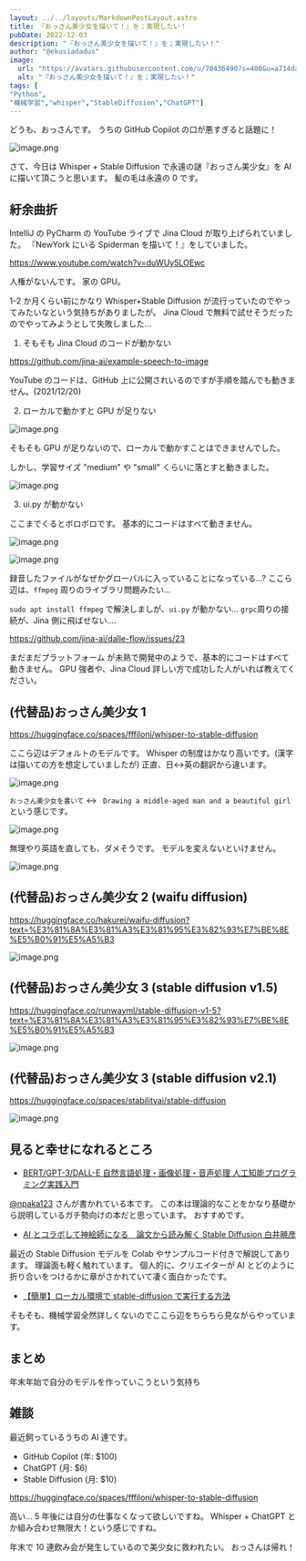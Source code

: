 ```yaml
---
layout: ../../layouts/MarkdownPostLayout.astro
title: 『おっさん美少女を描いて！』を；実現したい！
pubDate: 2022-12-03
description: "『おっさん美少女を描いて！』を；実現したい！"
author: "@ekusiadadus"
image:
  url: "https://avatars.githubusercontent.com/u/70436490?s=400&u=a714da7802c65046265c6848887eecddfc58b5c0&v=4"
  alt: "『おっさん美少女を描いて！』を；実現したい！"
tags: [
"Python",
"機械学習","whisper","StableDiffusion","ChatGPT"]
---
```


どうも、おっさんです。
うちの GitHub Copilot の口が悪すぎると話題に！

![image.png](https://qiita-image-store.s3.ap-northeast-1.amazonaws.com/0/905557/1aa7b376-a5b8-c079-aabc-bbb2a285e439.png)

<!-- <img width="400" alt="うちの GitHub Copilot の口が悪すぎると話題に！" src="https://qiita-image-store.s3.ap-northeast-1.amazonaws.com/0/905557/1aa7b376-a5b8-c079-aabc-bbb2a285e439.png"> -->

さて、今日は Whisper + Stable Diffusion で永遠の謎『おっさん美少女』を AI に描いて頂こうと思います。
髪の毛は永遠の 0 です。

## 紆余曲折

IntelliJ の PyCharm の YouTube ライブで Jina Cloud が取り上げられていました。
『NewYork にいる Spiderman を描いて！』をしていました。

https://www.youtube.com/watch?v=duWUy5LOEwc

人権がないんです。
家の GPU。

1-2 か月くらい前にかなり Whisper+Stable Diffusion が流行っていたのでやってみたいなという気持ちがありましたが。
Jina Cloud で無料で試せそうだったのでやってみようとして失敗しました...

1. そもそも Jina Cloud のコードが動かない

https://github.com/jina-ai/example-speech-to-image

YouTube のコードは、GitHub 上に公開されいるのですが手順を踏んでも動きません。(2021/12/20)

2. ローカルで動かすと GPU が足りない

![image.png](https://qiita-image-store.s3.ap-northeast-1.amazonaws.com/0/905557/51950ef1-c8d0-7216-e063-9311438979c6.png)

<!-- <img width="400" alt="ローカルで動かすと GPU が足りない" src="https://qiita-image-store.s3.ap-northeast-1.amazonaws.com/0/905557/51950ef1-c8d0-7216-e063-9311438979c6.png"> -->

そもそも GPU が足りないので、ローカルで動かすことはできませんでした。

しかし、学習サイズ "medium" や "small" くらいに落とすと動きました。

![image.png](https://qiita-image-store.s3.ap-northeast-1.amazonaws.com/0/905557/dc648757-148f-3042-db61-a29a6a8e58fa.png)

<!-- <img width="400" alt="学習サイズ medium や small くらいに落とすと動きました。" src="https://qiita-image-store.s3.ap-northeast-1.amazonaws.com/0/905557/dc648757-148f-3042-db61-a29a6a8e58fa.png"> -->

3. ui.py が動かない

ここまでくるとボロボロです。
基本的にコードはすべて動きません。

![image.png](https://qiita-image-store.s3.ap-northeast-1.amazonaws.com/0/905557/8ad53202-9a73-3d05-4cc0-5f48e3a38bda.png)

<!-- <img width="400" alt="基本的にコードはすべて動きません。" src="https://qiita-image-store.s3.ap-northeast-1.amazonaws.com/0/905557/8ad53202-9a73-3d05-4cc0-5f48e3a38bda.png"> -->

![image.png](https://qiita-image-store.s3.ap-northeast-1.amazonaws.com/0/905557/5b83df5f-c3d3-9b04-183b-ba318f5c0654.png)

<!-- <img width="400" alt="ここまでくるとボロボロです。" src="https://qiita-image-store.s3.ap-northeast-1.amazonaws.com/0/905557/5b83df5f-c3d3-9b04-183b-ba318f5c0654.png"> -->

録音したファイルがなぜかグローバルに入っていることになっている...?
ここら辺は、`ffmpeg` 周りのライブラリ問題みたい...

`sudo apt install ffmpeg` で解決しましが、`ui.py` が動かない...
`grpc`周りの接続が、Jina 側に飛ばせない....

https://github.com/jina-ai/dalle-flow/issues/23

まだまだプラットフォーム が未熟で開発中のようで、基本的にコードはすべて動きません。
GPU 強者や、Jina Cloud 詳しい方で成功した人がいれば教えてください。

## (代替品)おっさん美少女 1

https://huggingface.co/spaces/fffiloni/whisper-to-stable-diffusion

ここら辺はデフォルトのモデルです。
Whisper の制度はかなり高いです。(漢字は描いての方を想定していましたが)
正直、日<->英の翻訳から違います。

![image.png](https://qiita-image-store.s3.ap-northeast-1.amazonaws.com/0/905557/e3f6476d-f81c-f756-dead-cffc7e046c89.png)

<!-- <img width="400" alt="(代替品)おっさん美少女 1" src="https://qiita-image-store.s3.ap-northeast-1.amazonaws.com/0/905557/e3f6476d-f81c-f756-dead-cffc7e046c89.png"> -->

`おっさん美少女を書いて` <-> ` Drawing a middle-aged man and a beautiful girl` という感じです。

![image.png](https://qiita-image-store.s3.ap-northeast-1.amazonaws.com/0/905557/facda939-e23c-36d0-f927-c64c8d1396e1.png)

<!-- <img width="400" alt="(代替品)おっさん美少女 1-1" src="https://qiita-image-store.s3.ap-northeast-1.amazonaws.com/0/905557/facda939-e23c-36d0-f927-c64c8d1396e1.png"> -->

無理やり英語を直しても、ダメそうです。
モデルを変えないといけません。

![image.png](https://qiita-image-store.s3.ap-northeast-1.amazonaws.com/0/905557/3b5fbadc-e610-ce50-ece9-93bdef41d2ce.png)

<!-- <img width="400" alt="(代替品)おっさん美少女 1-2" src="https://qiita-image-store.s3.ap-northeast-1.amazonaws.com/0/905557/3b5fbadc-e610-ce50-ece9-93bdef41d2ce.png"> -->

## (代替品)おっさん美少女 2 (waifu diffusion)

https://huggingface.co/hakurei/waifu-diffusion?text=%E3%81%8A%E3%81%A3%E3%81%95%E3%82%93%E7%BE%8E%E5%B0%91%E5%A5%B3

![image.png](https://qiita-image-store.s3.ap-northeast-1.amazonaws.com/0/905557/5a12df6e-d4a0-2f28-4acb-c1a716cce5b7.png)

<!-- <img width="400" alt="(代替品)おっさん美少女 2" src="https://qiita-image-store.s3.ap-northeast-1.amazonaws.com/0/905557/5a12df6e-d4a0-2f28-4acb-c1a716cce5b7.png"> -->

## (代替品)おっさん美少女 3 (stable diffusion v1.5)

https://huggingface.co/runwayml/stable-diffusion-v1-5?text=%E3%81%8A%E3%81%A3%E3%81%95%E3%82%93%E7%BE%8E%E5%B0%91%E5%A5%B3

![image.png](https://qiita-image-store.s3.ap-northeast-1.amazonaws.com/0/905557/670c04f2-18f6-439a-5717-749563362a8d.png)

<!-- <img width="400" alt="(代替品)おっさん美少女 3" src="https://qiita-image-store.s3.ap-northeast-1.amazonaws.com/0/905557/670c04f2-18f6-439a-5717-749563362a8d.png"> -->

## (代替品)おっさん美少女 3 (stable diffusion v2.1)

https://huggingface.co/spaces/stabilityai/stable-diffusion

![image.png](https://qiita-image-store.s3.ap-northeast-1.amazonaws.com/0/905557/cabe85c7-b594-327b-f8e1-05e8c87f186f.png)

<!-- <img width="400" alt="(代替品)おっさん美少女 3 (stable diffusion v2.1)" src="https://qiita-image-store.s3.ap-northeast-1.amazonaws.com/0/905557/cabe85c7-b594-327b-f8e1-05e8c87f186f.png"> -->

## 見ると幸せになれるところ

- [BERT/GPT-3/DALL-E 自然言語処理・画像処理・音声処理 人工知能プログラミング実践入門](https://www.amazon.co.jp/kindle-dbs/thankYouPage?_encoding=UTF8&asin=B09DPC4KG7&o=D01-7548446-5177052&a=DT%3AA2CTZ977SKFQZY&isExtendedMarketplace=0&homeMarketplaceId=A1VC38T7YXB528&paymentPlanId=amzn1.pplan.AQ.NA.AAABhSv4M3Q.6JcXb0Nqx-7LrQRWB5Mp5g&paymentContractId=amzn1.pc.puma.YW16bjEucHBsYW4uQVEuTkEuQUFBQmhTdjRNM1EuNkpjWGIwTnF4LTdMclFSV0I1TXA1Zw&redirectionBankName&subtype=STANDARD&eoi=A23ZP02F085DFQ&hasPromotion=false&displayedPrice=3762.0&pointsEarned=38)

[@npaka123](https://twitter.com/npaka123) さんが書かれている本です。
この本は理論的なことをかなり基礎から説明しているガチ勢向けの本だと思っています。
おすすめです。

- [AI とコラボして神絵師になる　論文から読み解く Stable Diffusion 白井暁彦](https://www.amazon.co.jp/AI%E3%81%A8%E3%82%B3%E3%83%A9%E3%83%9C%E3%81%97%E3%81%A6%E7%A5%9E%E7%B5%B5%E5%B8%AB%E3%81%AB%E3%81%AA%E3%82%8B-%E8%AB%96%E6%96%87%E3%81%8B%E3%82%89%E8%AA%AD%E3%81%BF%E8%A7%A3%E3%81%8FStable-Diffusion-%E6%8A%80%E8%A1%93%E3%81%AE%E6%B3%89%E3%82%B7%E3%83%AA%E3%83%BC%E3%82%BA%EF%BC%88NextPublishing%EF%BC%89-%E7%99%BD%E4%BA%95-%E6%9A%81%E5%BD%A6-ebook/dp/B0BJTVNYNR)

最近の Stable Diffusion モデルを Colab やサンプルコード付きで解説してあります。
理論面も軽く触れています。
個人的に、クリエイターが AI とどのように折り合いをつけるかに章がさかれていて凄く面白かったです。

- [【簡単】ローカル環境で stable-diffusion で実行する方法](https://self-development.info/%E3%80%90%E7%B0%A1%E5%8D%98%E3%80%91%E3%83%AD%E3%83%BC%E3%82%AB%E3%83%AB%E7%92%B0%E5%A2%83%E3%81%A7stable-diffusion%E3%81%A7%E5%AE%9F%E8%A1%8C%E3%81%99%E3%82%8B%E6%96%B9%E6%B3%95/)

そもそも、機械学習全然詳しくないのでここら辺をちらちら見ながらやっています。

## まとめ

年末年始で自分のモデルを作っていこうという気持ち

## 雑談

最近飼っているうちの AI 達です。

- GitHub Copilot (年: $100)
- ChatGPT (月: $6)
- Stable Diffusion (月: $10)

https://huggingface.co/spaces/fffiloni/whisper-to-stable-diffusion

高い...
5 年後には自分の仕事なくなって欲しいですね。
Whisper + ChatGPT とか組み合わせ無限大！という感じですね。

年末で 10 連飲み会が発生しているので美少女に救われたい。
おっさんは帰れ！
